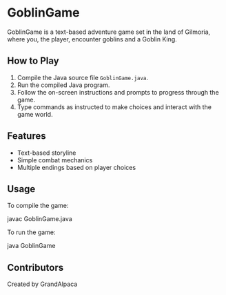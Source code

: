 # GoblinGame

GoblinGame is a text-based adventure game set in the land of Gilmoria, where you, the player, encounter goblins and a Goblin King.

## How to Play

1. Compile the Java source file `GoblinGame.java`.
2. Run the compiled Java program.
3. Follow the on-screen instructions and prompts to progress through the game.
4. Type commands as instructed to make choices and interact with the game world.

## Features

- Text-based storyline
- Simple combat mechanics
- Multiple endings based on player choices

## Usage

To compile the game:

javac GoblinGame.java

To run the game:

java GoblinGame

## Contributors

Created by GrandAlpaca

